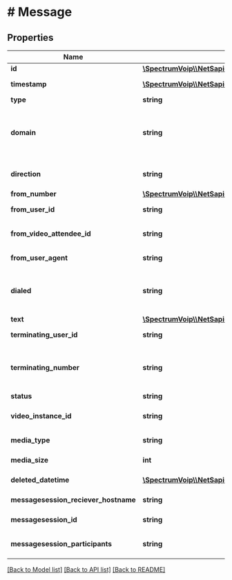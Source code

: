 # # Message

## Properties

Name | Type | Description | Notes
------------ | ------------- | ------------- | -------------
**id** | [**\SpectrumVoip\\\\NetSapiens\Model\MessageId**](MessageId.md) |  |
**timestamp** | [**\SpectrumVoip\\\\NetSapiens\Model\Timestamp**](Timestamp.md) | This is when the message was recieved or sent |
**type** | **string** |  |
**domain** | **string** | This is the main organization name. This is used to link resource to its group/tenant/organization/enterprise. ~ and * can be used alone in special cases to mean My Domain (~) and All Domains (\\*). |
**direction** | **string** | This is the direction of the message. Either term for outbound or orig for inbound |
**from_number** | [**\SpectrumVoip\\\\NetSapiens\Model\MessageFromNumber**](MessageFromNumber.md) |  | [optional]
**from_user_id** | **string** | This is the User ID the message came from. Not set for offnet numbers |
**from_video_attendee_id** | **string** | This is the video attendee id the message came from if sent within a video call |
**from_user_agent** | **string** | This is the HTTP USER AGENT the message came from |
**dialed** | **string** | This is the number that this message is sent to. This can be comma seperated list of numbers if more than one in a group MMS session. Or null for chat sessions |
**text** | [**\SpectrumVoip\\\\NetSapiens\Model\MessageText**](MessageText.md) |  |
**terminating_user_id** | **string** | This is the receiving User ID of the message |
**terminating_number** | **string** | This is the number that this message is sent to. This can be comma seperated list of numbers if more than one in a group MMS session. Or null for chat sessions |
**status** | **string** | This is the status of the message |
**video_instance_id** | **string** | This is the video instance ID of the message if the message was sent from a video session. | [optional]
**media_type** | **string** | This is the media type of the message if applicable |
**media_size** | **int** | This is the media size of the message if applicable |
**deleted_datetime** | [**\SpectrumVoip\\\\NetSapiens\Model\Timestamp**](Timestamp.md) | This is when the message was recieved or sent | [optional]
**messagesession_reciever_hostname** | **string** | This is the receiver hostname for the message |
**messagesession_id** | **string** | This is the messagesession ID for this message |
**messagesession_participants** | **string** | This is the comma seperated participants of the messagesession associated with this message |

[[Back to Model list]](../../README.md#models) [[Back to API list]](../../README.md#endpoints) [[Back to README]](../../README.md)

